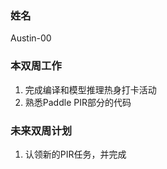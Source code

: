 ### 姓名

Austin-00

### 本双周工作

1. 完成编译和模型推理热身打卡活动
2. 熟悉Paddle PIR部分的代码
 
### 未来双周计划

1. 认领新的PIR任务，并完成
